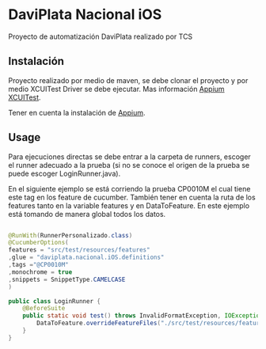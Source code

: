 # DaviPlata Nacional iOS

Proyecto de automatización DaviPlata realizado por TCS

## Instalación 

Proyecto realizado por medio de maven, se debe clonar el proyecto y por medio XCUITest Driver se debe ejecutar. Mas información [Appium XCUITest](http://appium.io/docs/en/drivers/ios-xcuitest-real-devices/).

Tener en cuenta la instalación de [Appium](http://appium.io/docs/en/about-appium/getting-started/).

## Usage

Para ejecuciones directas se debe entrar a la carpeta de runners, escoger el runner adecuado a la prueba (si no se conoce el origen de la prueba se puede escoger LoginRunner.java).

En el siguiente ejemplo se está corriendo la prueba CP0010M el cual tiene este tag en los feature de cucumber. También tener en cuenta la ruta de los features tanto en la variable features y en DataToFeature. En este ejemplo está tomando de manera global todos los datos.


```java

@RunWith(RunnerPersonalizado.class)
@CucumberOptions(
features = "src/test/resources/features"
,glue = "daviplata.nacional.iOS.definitions"
,tags ="@CP0010M"
,monochrome = true
,snippets = SnippetType.CAMELCASE
)

public class LoginRunner {
	@BeforeSuite
	public static void test() throws InvalidFormatException, IOException {
		DataToFeature.overrideFeatureFiles("./src/test/resources/features");
	}
}

```

